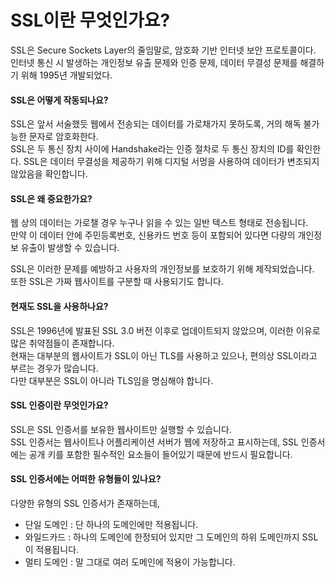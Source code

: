 # SSL이란 무엇인가요?

SSL은 Secure Sockets Layer의 줄임말로, 암호화 기반 인터넷 보안 프로토콜이다.  
인터넷 통신 시 발생하는 개인정보 유출 문제와 인증 문제, 데이터 무결성 문제를 해결하기 위해 1995년 개발되었다.

#### SSL은 어떻게 작동되나요?

SSL은 앞서 서술했듯 웹에서 전송되는 데이터를 가로채가지 못하도록, 거의 해독 불가능한 문자로 암호화한다.  
SSL은 두 통신 장치 사이에 Handshake라는 인증 절차로 두 통신 장치의 ID를 확인한다.
SSL은 데이터 무결성을 제공하기 위해 디지털 서멍을 사용하여 데이터가 변조되지 않았음을 확인합니다.

#### SSL은 왜 중요한가요?

웹 상의 데이터는 가로챌 경우 누구나 읽을 수 있는 일반 텍스트 형태로 전송됩니다.  
만약 이 데이터 안에 주민등록번호, 신용카드 번호 등이 포함되어 있다면 다량의 개인정보 유출이 발생할 수 있습니다.

SSL은 이러한 문제를 예방하고 사용자의 개인정보를 보호하기 위해 제작되었습니다.  
또한 SSL은 가짜 웹사이트를 구분할 때 사용되기도 합니다.

#### 현재도 SSL을 사용하나요?

SSL은 1996년에 발표된 SSL 3.0 버전 이후로 업데이트되지 않았으며, 이러한 이유로 많은 취약점들이 존재합니다.  
현재는 대부분의 웹사이트가 SSL이 아닌 TLS를 사용하고 있으나, 편의상 SSL이라고 부르는 경우가 많습니다.  
다만 대부분은 SSL이 아니라 TLS임을 명심해야 합니다.

#### SSL 인증이란 무엇인가요?

SSL은 SSL 인증서를 보유한 웹사이트만 실행할 수 있습니다.  
SSL 인증서는 웹사이트나 어플리케이션 서버가 웹에 저장하고 표시하는데, SSL 인증서에는 공개 키를 포함한 필수적인 요소들이 들어있기 때문에 반드시 필요합니다.

#### SSL 인증서에는 어떠한 유형들이 있나요?

다양한 유형의 SSL 인증서가 존재하는데,

- 단일 도메인 : 단 하나의 도메인에만 적용됩니다.
- 와일드카드 : 하나의 도메인에 한정되어 있지만 그 도메인의 하위 도메인까지 SSL이 적용됩니다.
- 멀티 도메인 : 말 그대로 여러 도메인에 적용이 가능합니다.
